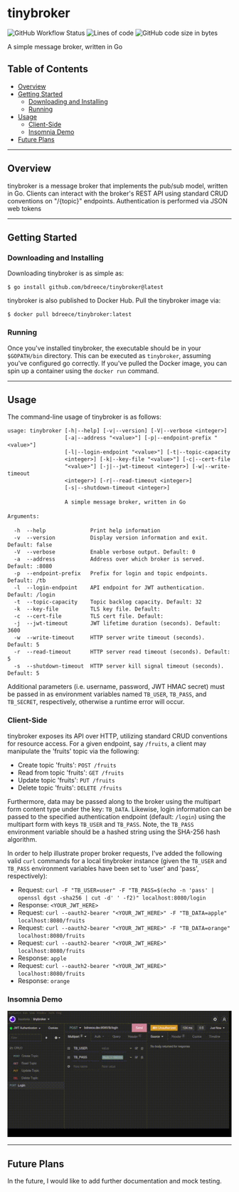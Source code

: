 # tinybroker

![GitHub Workflow Status](https://img.shields.io/github/workflow/status/bdreece/tinybroker/Go)
![Lines of code](https://img.shields.io/tokei/lines/github/bdreece/tinybroker)
![GitHub code size in bytes](https://img.shields.io/github/languages/code-size/bdreece/tinybroker)

A simple message broker, written in Go

## Table of Contents

- [Overview](#overview)
- [Getting Started](#getting-started)
  - [Downloading and Installing](#downloading-and-installing)
  - [Running](#running)
- [Usage](#usage)
  - [Client-Side](#client-side)
  - [Insomnia Demo](#insomnia-demo)
- [Future Plans](#future-plans)

---

## Overview

tinybroker is a message broker that implements the pub/sub model, written in Go. Clients can interact with the broker's REST API using standard CRUD conventions on "/{topic}" endpoints. Authentication is performed via JSON web tokens

---

## Getting Started

### Downloading and Installing

Downloading tinybroker is as simple as:

```console
$ go install github.com/bdreece/tinybroker@latest
```

tinybroker is also published to Docker Hub. Pull the tinybroker image via:

```console
$ docker pull bdreece/tinybroker:latest
```

### Running

Once you've installed tinybroker, the executable should be in your `$GOPATH/bin` directory. This can be executed as `tinybroker`, assuming you've configured go correctly. If you've pulled the Docker image, you can spin up a container using the `docker run` command.

---

## Usage

The command-line usage of tinybroker is as follows:

```
usage: tinybroker [-h|--help] [-v|--version] [-V|--verbose <integer>]
                  [-a|--address "<value>"] [-p|--endpoint-prefix "<value>"]
                  [-l|--login-endpoint "<value>"] [-t|--topic-capacity
                  <integer>] [-k|--key-file "<value>"] [-c|--cert-file
                  "<value>"] [-j|--jwt-timeout <integer>] [-w|--write-timeout
                  <integer>] [-r|--read-timeout <integer>]
                  [-s|--shutdown-timeout <integer>]

                  A simple message broker, written in Go

Arguments:

  -h  --help              Print help information
  -v  --version           Display version information and exit. Default: false
  -V  --verbose           Enable verbose output. Default: 0
  -a  --address           Address over which broker is served. Default: :8080
  -p  --endpoint-prefix   Prefix for login and topic endpoints. Default: /tb
  -l  --login-endpoint    API endpoint for JWT authentication. Default: /login
  -t  --topic-capacity    Topic backlog capacity. Default: 32
  -k  --key-file          TLS key file. Default:
  -c  --cert-file         TLS cert file. Default:
  -j  --jwt-timeout       JWT lifetime duration (seconds). Default: 3600
  -w  --write-timeout     HTTP server write timeout (seconds). Default: 5
  -r  --read-timeout      HTTP server read timeout (seconds). Default: 5
  -s  --shutdown-timeout  HTTP server kill signal timeout (seconds). Default: 5
```

Additional parameters (i.e. username, password, JWT HMAC secret) must be passed in as environment variables named `TB_USER`, `TB_PASS`, and `TB_SECRET`, respectively, otherwise a runtime error will occur.

### Client-Side

tinybroker exposes its API over HTTP, utilizing standard CRUD conventions for resource access. For a given endpoint, say `/fruits`, a client may manipulate the 'fruits' topic via the following:

- Create topic 'fruits': `POST /fruits`
- Read from topic 'fruits': `GET /fruits`
- Update topic 'fruits': `PUT /fruits`
- Delete topic 'fruits': `DELETE /fruits`

Furthermore, data may be passed along to the broker using the multipart form content type under the key: `TB_DATA`. Likewise, login information can be passed to the specified authentication endpoint (default: `/login`) using the multipart form with keys `TB_USER` and `TB_PASS`. Note, the `TB_PASS` environment variable should be a hashed string using the SHA-256 hash algorithm.

In order to help illustrate proper broker requests, I've added the following valid `curl` commands for a local tinybroker instance (given the `TB_USER` and `TB_PASS` environment variables have been set to 'user' and 'pass', respectively):

- Request:  `curl -F "TB_USER=user" -F "TB_PASS=$(echo -n 'pass' | openssl dgst -sha256 | cut -d' ' -f2)" localhost:8080/login`
- Response: `<YOUR_JWT_HERE>`
- Request:  `curl --oauth2-bearer "<YOUR_JWT_HERE>" -F "TB_DATA=apple" localhost:8080/fruits`
- Request:  `curl --oauth2-bearer "<YOUR_JWT_HERE>" -F "TB_DATA=orange" localhost:8080/fruits`
- Request:  `curl --oauth2-bearer "<YOUR_JWT_HERE>" localhost:8080/fruits`
- Response: `apple`
- Request:  `curl --oauth2-bearer "<YOUR_JWT_HERE>" localhost:8080/fruits`
- Response: `orange`

### Insomnia Demo

![Insomnia Demo GIF](./insomnia-demo.gif)

---

## Future Plans

In the future, I would like to add further documentation and mock testing.
